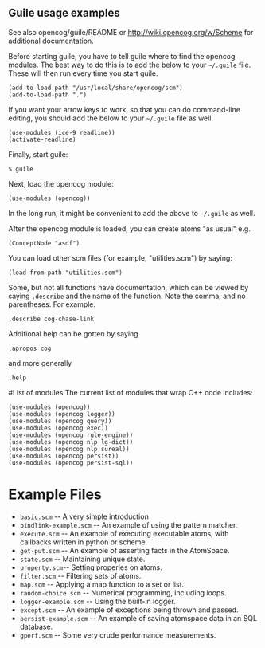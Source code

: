 Guile usage examples
--------------------

See also opencog/guile/README or http://wiki.opencog.org/w/Scheme
for additional documentation.

Before starting guile, you have to tell guile where to find the opencog
modules.  The best way to do this is to add the below to your `~/.guile`
file.  These will then run every time you start guile.
```
(add-to-load-path "/usr/local/share/opencog/scm")
(add-to-load-path ".")
```

If you want your arrow keys to work, so that you can do command-line
editing, you should add the below to your `~/.guile` file as well.
```
(use-modules (ice-9 readline))
(activate-readline)
```

Finally, start guile:
```
$ guile
```
Next, load the opencog module:
```
(use-modules (opencog))
```
In the long run, it might be convenient to add the above to `~/.guile`
as well.

After the opencog module is loaded, you can create atoms "as usual" e.g.
```
(ConceptNode "asdf")
```

You can load other scm files (for example, "utilities.scm") by saying:

```
(load-from-path "utilities.scm")
```

Some, but not all functions have documentation, which can be viewed by
saying `,describe` and the name of the function.  Note the comma, and no
parentheses.  For example:
```
,describe cog-chase-link
```
Additional help can be gotten by saying
```
,apropos cog
```
and more generally
```
,help
```

#List of modules
The current list of modules that wrap C++ code includes:
```
(use-modules (opencog))
(use-modules (opencog logger))
(use-modules (opencog query))
(use-modules (opencog exec))
(use-modules (opencog rule-engine))
(use-modules (opencog nlp lg-dict))
(use-modules (opencog nlp sureal))
(use-modules (opencog persist))
(use-modules (opencog persist-sql))
```

# Example Files

* `basic.scm`   -- A very simple introduction
* `bindlink-example.scm` -- An example of using the pattern matcher.
* `execute.scm` -- An example of executing executable atoms, with
                   callbacks written in python or scheme.
* `get-put.scm` -- An example of asserting facts in the AtomSpace.
* `state.scm`   -- Maintaining unique state.
* `property.scm`-- Setting properies on atoms.
* `filter.scm`  -- Filtering sets of atoms.
* `map.scm`     -- Applying a map function to a set or list.
* `random-choice.scm`  -- Numerical programming, including loops.
* `logger-example.scm` -- Using the built-in logger.
* `except.scm`  -- An example of exceptions being thrown and passed.
* `persist-example.scm` -- An example of saving atomspace data in an SQL
                   database.
* `gperf.scm`   -- Some very crude performance measurements.
